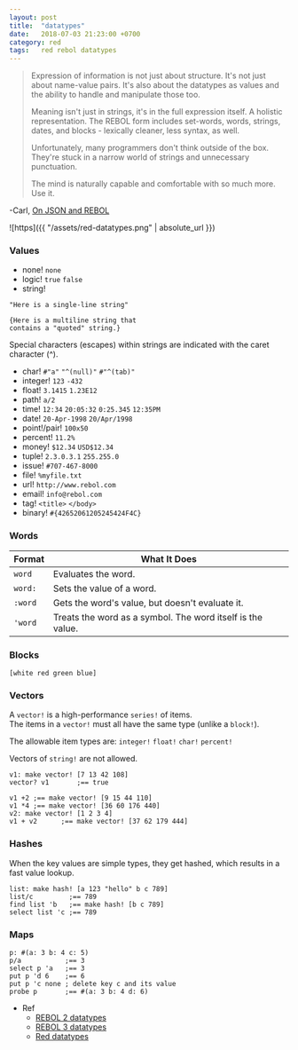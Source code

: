 ```yaml
---
layout: post
title:  "datatypes"
date:   2018-07-03 21:23:00 +0700
category: red
tags:   red rebol datatypes
---
```


> Expression of information is not just about structure. It's not just about name-value pairs. It's also about the datatypes as values and the ability to handle and manipulate those too.
>
> Meaning isn't just in strings, it's in the full expression itself. A holistic representation. The REBOL form includes set-words, words, strings, dates, and blocks - lexically cleaner, less syntax, as well.
>
> Unfortunately, many programmers don't think outside of the box. They're stuck in a narrow world of strings and unnecessary punctuation.
>
> The mind is naturally capable and comfortable with so much more. Use it.

-Carl, [On JSON and REBOL](http://www.rebol.com/article/0522.html)

![https]({{ "/assets/red-datatypes.png" | absolute_url }})

### Values
- none! `none`
- logic! `true` `false`
- string!
```
"Here is a single-line string"
```
```
{Here is a multiline string that
contains a "quoted" string.}
```
Special characters (escapes) within strings are indicated with the caret character (^).

- char! `#"a"` `"^(null)"` `#"^(tab)"`
- integer! `123` `-432`  
- float! `3.1415` `1.23E12`
- path! `a/2`
- time! `12:34` `20:05:32` `0:25.345` `12:35PM`
- date! `20-Apr-1998` `20/Apr/1998`
- point!/pair! `100x50`
- percent! `11.2%`
- money! `$12.34` `USD$12.34`
- tuple! `2.3.0.3.1` `255.255.0`
- issue! `#707-467-8000`
- file! `%myfile.txt`
- url! `http://www.rebol.com`
- email! `info@rebol.com`
- tag! `<title>` `</body>`
- binary! `#{42652061205245424F4C}`

### Words

| Format  | What It Does |
| ------- | ------------ |
| `word`    | Evaluates the word.  |
| `word:`   | Sets the value of a word.  |
| `:word`   | Gets the word's value, but doesn't evaluate it.  |
| `'word`   | Treats the word as a symbol. The word itself is the value.  |

### Blocks
`[white red green blue]`

### Vectors
A `vector!` is a high-performance `series!` of items.  
The items in a `vector!` must all have the same type (unlike a `block!`).

The allowable item types are: `integer!` `float!` `char!` `percent!`

Vectors of `string!` are not allowed.

```
v1: make vector! [7 13 42 108]
vector? v1       ;== true

v1 +2 ;== make vector! [9 15 44 110]
v1 *4 ;== make vector! [36 60 176 440]
v2: make vector! [1 2 3 4]
v1 + v2      ;== make vector! [37 62 179 444]
```

### Hashes
When the key values are simple types, they get hashed, which results in a fast value lookup.

```
list: make hash! [a 123 "hello" b c 789]
list/c         ;== 789
find list 'b   ;== make hash! [b c 789]
select list 'c ;== 789
```

### Maps
```
p: #(a: 3 b: 4 c: 5)
p/a           ;== 3
select p 'a   ;== 3
put p 'd 6    ;== 6
put p 'c none ; delete key c and its value 
probe p       ;== #(a: 3 b: 4 d: 6)

```

- Ref
  + [REBOL 2 datatypes](http://www.rebol.com/docs/core23/rebolcore-16.html)
  + [REBOL 3 datatypes](http://www.rebol.com/r3/docs/datatypes.html)
  + [Red datatypes](https://doc.red-lang.org/en/datatypes.html)
